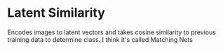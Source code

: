 # Latent Similarity
Encodes images to latent vectors and takes cosine similarity to previous training data to determine class. I think it's called Matching Nets
